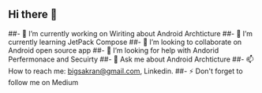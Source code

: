 ## Hi there 👋

##- 🔭  I’m currently working on Wiriting about Android Archticture
##- 🌱  I’m currently learning JetPack Compose
##- 👯  I’m looking to collaborate on Android open source app
##- 🤔  I’m looking for help with Andorid Perfermonace and Secuirty
##- 💬  Ask me about Android Archticture
##- 📫  How to reach me: bigsakran@gmail.com, Linkedin.
##- ⚡ Don't forget to follow me on Medium
<!--
**AhmedFayezSakran/AhmedFayezSakran** is a ✨ _special_ ✨ repository because its `README.md` (this file) appears on your GitHub profile.

Here are some ideas to get you started:


